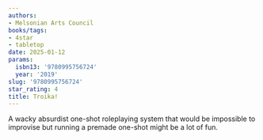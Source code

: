```yaml
---
authors:
- Melsonian Arts Council
books/tags:
- 4star
- tabletop
date: 2025-01-12
params:
  isbn13: '9780995756724'
  year: '2019'
slug: '9780995756724'
star_rating: 4
title: Troika!
---
```


A wacky absurdist one-shot roleplaying system that would be impossible to improvise but running a premade one-shot might be a lot of fun.

<!--more-->